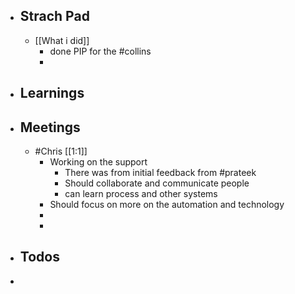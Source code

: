 - ## Strach Pad
	- [[What i did]]
		- done PIP for the #collins
		-
- ## Learnings
- ## Meetings
	- #Chris [[1:1]]
		- Working on the support
			- There was from initial feedback from #prateek
			- Should collaborate and communicate people
			- can learn process and other systems
		- Should focus on more on the automation and technology
		-
		-
- ## Todos
-